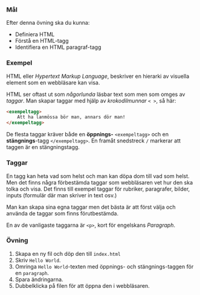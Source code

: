 ### Mål

Efter denna övning ska du kunna:

- Definiera HTML
- Förstå en HTML-tagg
- Identifiera en HTML paragraf-tagg

### Exempel

HTML eller *Hypertext Markup Language*, beskriver en hierarki av visuella element som en webbläsare kan visa.

HTML ser oftast ut som _någorlunda_ läsbar text som men som omges av _taggar_. Man skapar taggar med hjälp av _krokodilmunnar_ `< >`, så här:

```Html
<exempeltagg>
    Att ha lanmössa bör man, annars dör man!
</exempeltagg>
```

De flesta taggar kräver både en **öppnings-** `<exempeltagg>` och en **stängnings**-tagg `</exempeltagg>`. En framåt snedstreck `/` markerar att taggen är en stängningstagg.

### Taggar
En tagg kan heta vad som helst och man kan döpa dom till vad som helst.
Men det finns några förbestämda taggar som webbläsaren vet hur den ska tolka och visa.
Det finns till exempel taggar för rubriker, paragrafer, bilder, inputs (formulär där man skriver in text osv.)

Man kan skapa sina egna taggar men det bästa är att först välja och använda de taggar som finns förutbestämda. 

En av de vanligaste taggarna är `<p>`, kort för engelskans *Paragraph*.

### Övning

1. Skapa en ny fil och döp den till `index.html`
1. Skriv `Hello World`.
1. Omringa `Hello World`-texten med öppnings- och stängnings-taggen för en `paragraph`.
1. Spara ändringarna.
1. Dubbelklicka på filen för att öppna den i webbläsaren.
